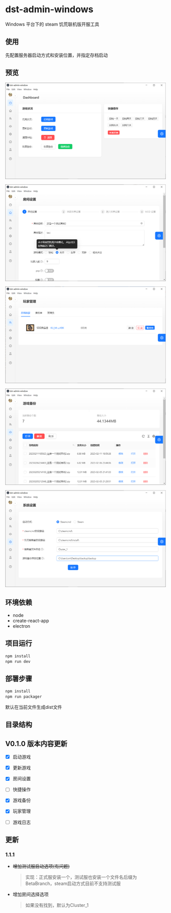 # dst-admin-windows

Windows 平台下的 steam 饥荒联机版开服工具


## 使用
先配置服务器启动方式和安装位置，并指定存档启动

## 预览

![首页效果](./doc/%E9%A6%96%E9%A1%B5.png)

![房间设置](./doc/%E6%88%BF%E9%97%B4%E8%AE%BE%E7%BD%AE.png)

![玩家管理](./doc/%E7%8E%A9%E5%AE%B6%E7%AE%A1%E7%90%86.png)

![游戏备份](./doc/%E6%B8%B8%E6%88%8F%E5%A4%87%E4%BB%BD.png)

![系统设置](./doc/%E8%AE%BE%E7%BD%AE.png)

## 环境依赖
+ node
+ create-react-app
+ electron

## 项目运行
```js
npm install
npm run dev
```

## 部署步骤
```js
npm install
npm run packager
```

默认在当前文件生成dist文件

## 目录结构


## V0.1.0 版本内容更新

- [x] 启动游戏

- [x] 更新游戏

- [x] 房间设置

- [ ] 快捷操作

- [x] 游戏备份

- [x] 玩家管理

- [ ] 游戏日志

## 更新

### 1.1.1
+ ~~增加测试服启动选项(有问题)~~
    > 实现：正式服安装一个，测试服也安装一个文件名后缀为BetaBranch，steam启动方式目前不支持测试服

+ 增加房间选择选项
    > 如果没有找到，默认为Cluster_1
